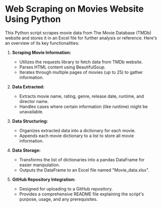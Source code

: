 # Web Scraping on Movies Website Using Python

This Python script scrapes movie data from The Movie Database (TMDb) website and stores it in an Excel file for further analysis or reference. Here's an overview of its key functionalities:

1) **Scraping Movie Information:**
    * Utilizes the requests library to fetch data from TMDb website.
    * Parses HTML content using BeautifulSoup.
    * Iterates through multiple pages of movies (up to 25) to gather information.
  
2) **Data Extracted:**
    * Extracts movie name, rating, genre, release date, runtime, and director name.
    * Handles cases where certain information (like runtime) might be unavailable.
  
3) **Data Structuring:**
    * Organizes extracted data into a dictionary for each movie.
    * Appends each movie dictionary to a list to store all movie information.
  
4) **Data Storage:**
    * Transforms the list of dictionaries into a pandas DataFrame for easier manipulation.
    * Outputs the DataFrame to an Excel file named "Movie_data.xlsx".
  
6) **GitHub Repository Integration:**
    * Designed for uploading to a GitHub repository.
    * Provides a comprehensive README file explaining the script's purpose, usage, and any prerequisites.
